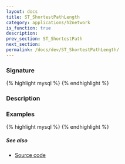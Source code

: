 ```yaml
---
layout: docs
title: ST_ShortestPathLength
category: applications/h2network
is_function: true
description: 
prev_section: ST_ShortestPath
next_section:
permalink: /docs/dev/ST_ShortestPathLength/
---
```


### Signature

{% highlight mysql %}
{% endhighlight %}

### Description

### Examples

{% highlight mysql %}
{% endhighlight %}

##### See also

* <a href="https://github.com/irstv/H2GIS/blob/master/h2network/src/main/java/org/h2gis/network/graph_creator/ST_ShortestPathLength.java" target="_blank">Source code</a>
